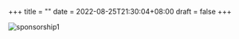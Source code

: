 +++
title =  ""
date = 2022-08-25T21:30:04+08:00
draft = false
+++

![sponsorship1](/images1/americano.png)
